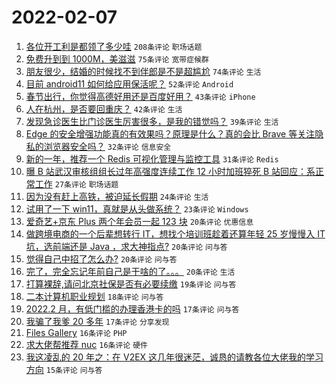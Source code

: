 # 2022-02-07

1. [各位开工利是都领了多少哇](https://www.v2ex.com/t/832169) `208条评论` `职场话题`
1. [免费升到到 1000M，美滋滋](https://www.v2ex.com/t/832168) `75条评论` `宽带症候群`
1. [朋友很少，结婚的时候找不到伴郎是不是超尴尬](https://www.v2ex.com/t/832171) `74条评论` `生活`
1. [目前 android11 如何给应用保活呢？](https://www.v2ex.com/t/832165) `52条评论` `Android`
1. [春节出行，你觉得高德好用还是百度好用？](https://www.v2ex.com/t/832188) `43条评论` `iPhone`
1. [人在杭州，是否要回重庆？](https://www.v2ex.com/t/832208) `42条评论` `生活`
1. [发现急诊医生比门诊医生厉害很多，是我的错觉吗？](https://www.v2ex.com/t/832179) `39条评论` `生活`
1. [Edge 的安全增强功能真的有效果吗？原理是什么？真的会比 Brave 等关注隐私的浏览器安全吗？](https://www.v2ex.com/t/832206) `32条评论` `信息安全`
1. [新的一年，推荐一个 Redis 可视化管理与监控工具](https://www.v2ex.com/t/832152) `31条评论` `Redis`
1. [曝 B 站武汉审核组组长过年高强度连续工作 12 小时加班猝死 B 站回应：系正常工作](https://www.v2ex.com/t/832288) `27条评论` `职场话题`
1. [因为没有赶上高铁，被迫延长假期](https://www.v2ex.com/t/832150) `24条评论` `生活`
1. [试用了一下 win11，真就是从头做系统？](https://www.v2ex.com/t/832299) `23条评论` `Windows`
1. [爱奇艺+京东 Plus 两个年会员一起 123 块](https://www.v2ex.com/t/832222) `20条评论` `优惠信息`
1. [做跨境电商的一个后辈想转行 IT，想找个培训班趁着还算年轻 25 岁慢慢入 IT 坑，选前端还是 Java ，求大神指点?](https://www.v2ex.com/t/832195) `20条评论` `问与答`
1. [觉得自己中招了怎么办?](https://www.v2ex.com/t/832174) `20条评论` `问与答`
1. [完了，完全忘记年前自己是干啥的了。。。](https://www.v2ex.com/t/832163) `20条评论` `生活`
1. [打算裸辞,请问北京社保是否有必要续缴](https://www.v2ex.com/t/832209) `19条评论` `问与答`
1. [二本计算机职业规划](https://www.v2ex.com/t/832262) `18条评论` `问与答`
1. [2022.2 月，有低门槛的办理香港卡的吗](https://www.v2ex.com/t/832269) `17条评论` `问与答`
1. [我骗了我爹 20 多年](https://www.v2ex.com/t/832175) `17条评论` `分享发现`
1. [Files Gallery](https://www.v2ex.com/t/832270) `16条评论` `PHP`
1. [求大佬帮推荐 nuc](https://www.v2ex.com/t/832245) `16条评论` `硬件`
1. [我这凌乱的 20 年之：在 V2EX 这几年很迷茫，诚恳的请教各位大佬我的学习方向](https://www.v2ex.com/t/832261) `15条评论` `问与答`
